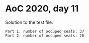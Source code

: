 # AoC 2020, day 11

Solution to the test file:

```
Part 1: number of occuped seats: 37
Part 2: number of occuped seats: 26
```
